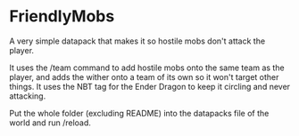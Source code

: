 # FriendlyMobs
A very simple datapack that makes it so hostile mobs don't attack the player.

It uses the /team command to add hostile mobs onto the same team as the player, and adds the wither onto a team of its own so it won't target other things. 
It uses the NBT tag for the Ender Dragon to keep it circling and never attacking. 

Put the whole folder (excluding README) into the datapacks file of the world and run /reload.
